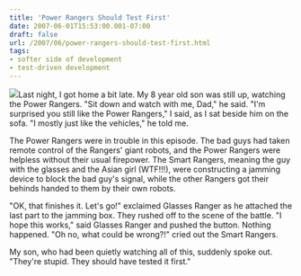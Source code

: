 ```yaml
---
title: 'Power Rangers Should Test First'
date: 2007-06-01T15:53:00.001-07:00
draft: false
url: /2007/06/power-rangers-should-test-first.html
tags: 
- softer side of development
- test-driven development
---
```


[![](http://content.answers.com/main/content/wp/en/thumb/e/ed/300px-PRISgroup.jpg)](http://content.answers.com/main/content/wp/en/thumb/e/ed/300px-PRISgroup.jpg)Last night, I got home a bit late. My 8 year old son was still up, watching the Power Rangers. "Sit down and watch with me, Dad," he said. "I'm surprised you still like the Power Rangers," I said, as I sat beside him on the sofa. "I mostly just like the vehicles," he told me.  
  
The Power Rangers were in trouble in this episode. The bad guys had taken remote control of the Rangers' giant robots, and the Power Rangers were helpless without their usual firepower. The Smart Rangers, meaning the guy with the glasses and the Asian girl (WTF!!!), were constructing a jamming device to block the bad guy's signal, while the other Rangers got their behinds handed to them by their own robots.  
  
"OK, that finishes it. Let's go!" exclaimed Glasses Ranger as he attached the last part to the jamming box. They rushed off to the scene of the battle. "I hope this works," said Glasses Ranger and pushed the button. Nothing happened. "Oh no, what could be wrong?!" cried out the Smart Rangers.  
  
My son, who had been quietly watching all of this, suddenly spoke out. "They're stupid. They should have tested it first."